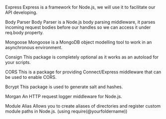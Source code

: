 Express
Express is a framework for Node.js, we will use it to facilitate our API developing.

Body Parser
Body Parser is a Node.js body parsing middleware, it parses incoming request bodies before our handles so we can access it under req.body property.

Mongoose
Mongoose is a MongoDB object modelling tool to work in an asynchronous environment.

Consign
This package is completely optional as it works as an autoload for your scripts.

CORS
This is a package for providing Connect/Express middleware that can be used to enable CORS.

Bcrypt
This package is used to generate salt and hashes.

Morgan
An HTTP request logger middleware for Node.js.

Module Alias
Allows you to create aliases of directories and register custom module paths in Node.js. (using require(@yourfoldername))
